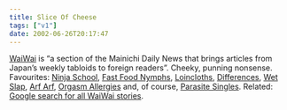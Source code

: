```yaml
---
title: Slice Of Cheese
tags: ["v1"]
date: 2002-06-26T20:17:47
---
```


[WaiWai][1] is &#8220;a section of the Mainichi Daily News that brings articles from Japan&#8217;s weekly tabloids to foreign readers&#8221;. Cheeky, punning nonsense. Favourites: [Ninja School][2], [Fast Food Nymphs][3], [Loincloths][4], [Differences][5], [Wet Slap][6], [Arf Arf][7], [Orgasm Allergies][8] and, of course, [Parasite Singles][9]. Related: [Google search for all WaiWai stories][10].

[1]: http://mdn.mainichi.co.jp/waiwai/ "Mainichi Daily News' WaiWai"
[2]: http://mdn.mainichi.co.jp/waiwai/0202/020221ninja.html "WaiWai: Japan's first Ninja school offers major in the mystical martial art"
[3]: http://mdn.mainichi.co.jp/waiwai/0206/020619nymphs.html "WaiWai: Fast food sends schoolgirls into sexual feeding frenzy"
[4]: http://mdn.mainichi.co.jp/waiwai/0206/020615loin.html "WaiWai: Loincloths crack the big time"
[5]: http://mdn.mainichi.co.jp/waiwai/0206/020613nice.html "WaiWai: Co-hosts stumble over 'nice' differences"
[6]: http://mdn.mainichi.co.jp/waiwai/0206/020611wet.html "WaiWai: Rainy season a wet dream for slap and tickle biz"
[7]: http://mdn.mainichi.co.jp/waiwai/0204/020423seal.html "WaiWai: Healing robot gets seal of approval"
[8]: http://mdn.mainichi.co.jp/waiwai/0204/020426allergies.html "WaiWai: Orgasm allergies nothing to sneeze at"
[9]: http://mdn.mainichi.co.jp/waiwai/0204/020429leech.html "WaiWai: Parasite singles leeching their families to the bone"
[10]: http://www.google.com/search?q=+site:mdn.mainichi.co.jp+WAIWAI "Google listing of WaiWai stories"
